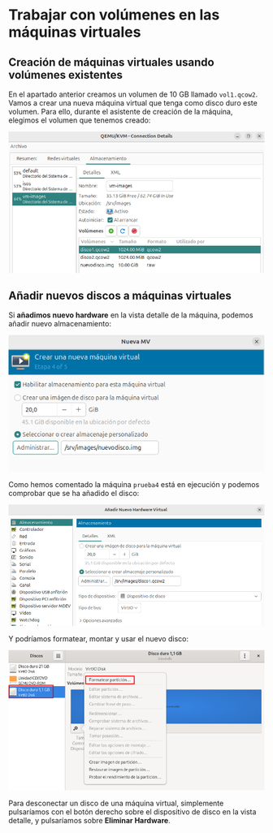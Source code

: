 # Trabajar con volúmenes en las máquinas virtuales

## Creación de máquinas virtuales usando volúmenes existentes

En el apartado anterior creamos un volumen de 10 GB llamado `vol1.qcow2`. Vamos a crear una nueva máquina virtual que tenga como disco duro este volumen. Para ello, durante el asistente de creación de la máquina, elegimos el volumen que tenemos creado:

![volumen](img/volumen4.png)

## Añadir nuevos discos a máquinas virtuales

Si **añadimos nuevo hardware** en la vista detalle de la máquina, podemos añadir nuevo almacenamiento:

![volumen](img/volumen5.png)

Como hemos comentado la máquina `prueba4` está en ejecución y podemos comprobar que se ha añadido el disco:

![volumen](img/volumen6.png)

Y podríamos formatear, montar y usar el nuevo disco:

![volumen](img/volumen7.png)

Para desconectar un disco de una máquina virtual, simplemente pulsaríamos con el botón derecho sobre el dispositivo de disco en la vista detalle, y pulsaríamos sobre **Eliminar Hardware**.

